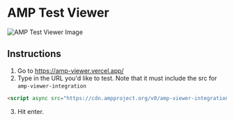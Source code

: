 # AMP Test Viewer

![AMP Test Viewer Image](https://user-images.githubusercontent.com/4656974/100688512-8bc0ca00-3350-11eb-81bd-837e22e77f3a.png)

## Instructions

1. Go to https://amp-viewer.vercel.app/
2. Type in the URL you'd like to test. Note that it must include the src for `amp-viewer-integration` 

```html
<script async src="https://cdn.ampproject.org/v0/amp-viewer-integration-0.1.js"></script>
```
3. Hit enter.
